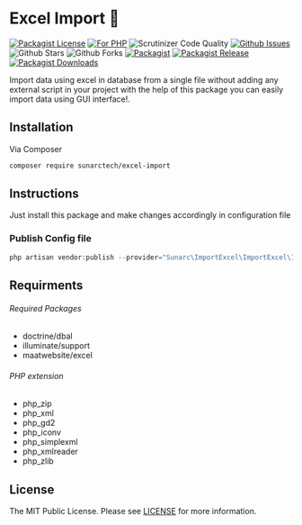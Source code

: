 # Excel Import 💯

[![Packagist License][badge_license]](LICENSE)
[![For PHP][badge_php]][link-github-repo]
![Scrutinizer Code Quality][badge_quality]
[![Github Issues][badge_issues]][link-github-issues]
![Github Stars][badge_stars]
![Github Forks][badge_forks]
[![Packagist][badge_package]][link-packagist]
[![Packagist Release][badge_release]][link-packagist]
[![Packagist Downloads][badge_downloads]][link-packagist]

Import data using excel in database from a single file without adding any external script in your project with the help of this package you can easily import data using GUI interface!.

## Installation

Via Composer

```bash
composer require sunarctech/excel-import
```
## Instructions
Just install this package and make changes accordingly in configuration file

### Publish Config file
```php
php artisan vendor:publish --provider="Sunarc\ImportExcel\ImportExcel\ImportExcelServiceProvider" --tag="config"
```

## Requirments

###### Required Packages

- doctrine/dbal
- illuminate/support
- maatwebsite/excel

###### PHP extension

- php_zip
- php_xml
- php_gd2
- php_iconv
- php_simplexml
- php_xmlreader
- php_zlib

## License

The MIT Public License. Please see [LICENSE](LICENSE) for more information.

[badge_php]:         https://img.shields.io/badge/PHP-7.3%20to%208.x-orange.svg
[badge_issues]:      https://img.shields.io/github/issues/sunarctech/excel-import
[badge_release]:     https://badgen.net/packagist/v/sunarctech/excel-import
[badge_quality]:     https://img.shields.io/scrutinizer/g/sunarcrajneesh/excel-import.svg
[badge_downloads]:   https://img.shields.io/packagist/dt/sunarctech/excel-import
[badge_package]:     https://img.shields.io/badge/package-sunarctech/excel--import-blue
[badge_license]:     https://img.shields.io/github/license/sunarcrajneesh/excel-import
[badge_stars]:       https://img.shields.io/github/stars/sunarcrajneesh/excel-import
[badge_forks]:       https://img.shields.io/github/forks/sunarcrajneesh/excel-import

[link-author]:        https://github.com/sunarcrajneesh
[link-github-repo]:   https://github.com/sunarcrajneesh/excel-import
[link-github-issues]: https://github.com/sunarcrajneesh/excel-import/issues
[link-contributors]:  https://github.com/sunarcrajneesh/excel-import/graphs/contributors
[link-packagist]:     https://packagist.org/packages/sunarctech/excel-import
